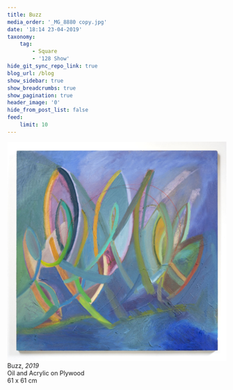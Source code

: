 ```yaml
---
title: Buzz
media_order: '_MG_8880 copy.jpg'
date: '18:14 23-04-2019'
taxonomy:
    tag:
        - Square
        - '128 Show'
hide_git_sync_repo_link: true
blog_url: /blog
show_sidebar: true
show_breadcrumbs: true
show_pagination: true
header_image: '0'
hide_from_post_list: false
feed:
    limit: 10
---
```


[![](_MG_8880%20copy.jpg)](/paintings/buzz)  
Buzz, _2019_  
Oil and Acrylic on Plywood  
61 x 61 cm